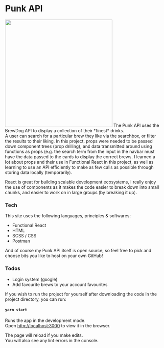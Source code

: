 # Punk API
<img src="https://d1fnkk8n0t8a0e.cloudfront.net/images/BREWDOG-LOGO.png" height="350"/>
The Punk API uses the BrewDog API to display a collection of their *finest* drinks. <br />
A user can search for a particular brew they like via the searchbox, or filter the results to their liking.
In this project, props were needed to be passed down component trees (prop drilling), and data transmitted around using functions as props (e.g. the search term from the input in the navbar must have the data passed to the cards to display the correct brews.
I learned a lot about props and their use in Functional React in this project, as well as learning to use an API efficiently to make as few calls as possible through storing data locally (temporarily).

React is great for building scalable development ecosystems, I really enjoy the use of components as it makes the code easier to break down into small chunks, and easier to work on in large groups (by breaking it up).

### Tech

This site uses the following languages, principles & softwares:

  - Functional React
  - HTML
  - SCSS / CSS
  - Postman

And of course my Punk API itself is open source, so feel free to pick and choose bits you like to host on your own GitHub!

### Todos

 - Login system (google)
 - Add favourite brews to your account favourites


If you wish to run the project for yourself after downloading the code
In the project directory, you can run:

#### `yarn start`

Runs the app in the development mode.<br />
Open [http://localhost:3000](http://localhost:3000) to view it in the browser.

The page will reload if you make edits.<br />
You will also see any lint errors in the console.

